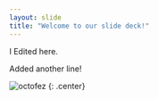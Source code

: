 ```yaml
---
layout: slide
title: "Welcome to our slide deck!"
---
```


I Edited here.

Added another line!

![octofez](https://octodex.github.com/images/octofez.png)
{: .center}
